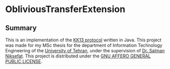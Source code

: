 # ObliviousTransferExtension

 <h2> Summary </h2>
 
This is an implementation of the <a href="https://eprint.iacr.org/2013/491">KK13 protocol</a> written in Java. This project was made for my MSc thesis for the department of Information Technology Engineering of the <a href="http://kish.ut.ac.ir/IPPWebV1C010/English_WebUI/Default.aspx"> University of Tehran</a>, under the supervision of <a href="http://scholar.google.com/citations?user=g0JaizAAAAAJ&hl=en">Dr. Salman Niksefat</a>. This project is distributed under the <a href="http://www.gnu.org/licenses/agpl-3.0.txt">GNU AFFERO GENERAL PUBLIC LICENSE</a>. 

